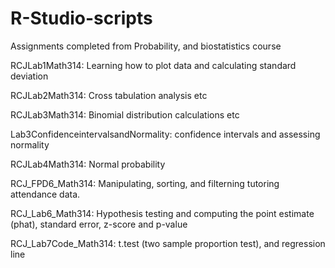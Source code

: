 # R-Studio-scripts
Assignments completed from Probability, and biostatistics course

RCJLab1Math314: Learning how to plot data and calculating standard deviation

RCJLab2Math314: Cross tabulation analysis etc

RCJLab3Math314: Binomial distribution calculations etc

Lab3ConfidenceintervalsandNormality: confidence intervals and assessing normality

RCJLab4Math314: Normal probability

RCJ_FPD6_Math314: Manipulating, sorting, and filterning tutoring attendance data.

RCJ_Lab6_Math314: Hypothesis testing and computing the point estimate (phat), standard error, z-score and p-value

RCJ_Lab7Code_Math314: t.test (two sample proportion test), and regression line
